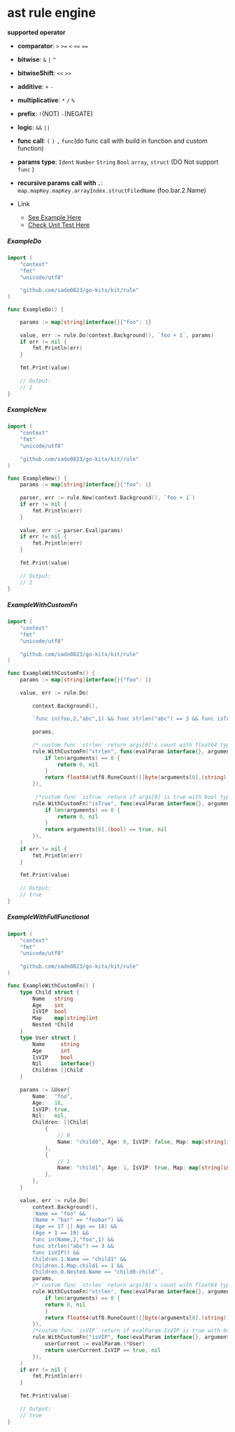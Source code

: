 # ast rule engine


__supported operator__

* **comparator**: `>` `>=` `<` `<=` `==`

* **bitwise**: `&` `|` `^`

* **bitwiseShift**: `<<` `>>`

* **additive**: `+` `-`

* **multiplicative**: `*` `/` `%`

* **prefix**: `!`(NOT)  `-`(NEGATE)

* **logic**: `&&` `||`

* **func call**: `(` `)` `,` `func`(do func call with build in function and custom function)

* **params type**: `Ident` `Number` `String` `Bool` `array`, `struct` (DO Not support `func` )

* **recursive params call with `.`**: `map.mapKey.mapKey.arrayIndex.structFiledName` (foo.bar.2.Name)

* Link
    * [See Example Here]()
    * [Check Unit Test Here]()
##### ExampleDo
```go
import (
    "context"
    "fmt"
    "unicode/utf8"
    
    "github.com/sado0823/go-kitx/kit/rule"
)

func ExampleDo() {

    params := map[string]interface{}{"foo": 1}
    
    value, err := rule.Do(context.Background(), `foo + 1`, params)
    if err != nil {
        fmt.Println(err)
    }
    
    fmt.Print(value)
    
    // Output:
    // 2
}
```


##### ExampleNew
```go
import (
    "context"
    "fmt"
    "unicode/utf8"
    
    "github.com/sado0823/go-kitx/kit/rule"
)

func ExampleNew() {
    params := map[string]interface{}{"foo": 1}
    
    parser, err := rule.New(context.Background(), `foo + 1`)
    if err != nil {
        fmt.Println(err)
    }
    
    value, err := parser.Eval(params)
    if err != nil {
        fmt.Println(err)
    }
    
    fmt.Print(value)
    
    // Output:
    // 2
}
```

##### ExampleWithCustomFn
```go
import (
    "context"
    "fmt"
    "unicode/utf8"
    
    "github.com/sado0823/go-kitx/kit/rule"
)

func ExampleWithCustomFn() {
    params := map[string]interface{}{"foo": 1}
    
    value, err := rule.Do(
		
        context.Background(),
		
        `func in(foo,2,"abc",1) && func strlen("abc") == 3 && func isTrue(true) && func isTrue(false) == false`,
        
        params,
		
        /* custom func `strlen` return args[0]'s count with float64 type */
        rule.WithCustomFn("strlen", func(evalParam interface{}, arguments ...interface{}) (interface{}, error) {
            if len(arguments) == 0 {
                return 0, nil
            }
            return float64(utf8.RuneCount([]byte(arguments[0].(string)))), nil
        }),
		
         /*custom func `isTrue` return if args[0] is true with bool type*/
        rule.WithCustomFn("isTrue", func(evalParam interface{}, arguments ...interface{}) (interface{}, error) {
            if len(arguments) == 0 {
                return 0, nil
            }
            return arguments[0].(bool) == true, nil
        }),
    )
    if err != nil {
        fmt.Println(err)
    }
    
    fmt.Print(value)
    
    // Output:
    // true
}
```

##### ExampleWithFullFunctional
```go
import (
    "context"
    "fmt"
    "unicode/utf8"
    
    "github.com/sado0823/go-kitx/kit/rule"
)

func ExampleWithCustomFn() {
    type Child struct {
        Name   string
        Age    int
        IsVIP  bool
        Map    map[string]int
        Nested *Child
    }
    type User struct {
        Name     string
        Age      int
        IsVIP    bool
        Nil      interface{}
        Children []Child
    }
    
    params := &User{
        Name:  "foo",
        Age:   18,
        IsVIP: true,
        Nil:   nil,
        Children: []Child{
            {
                // 0
                Name: "child0", Age: 0, IsVIP: false, Map: map[string]int{"child0": 0}, Nested: &Child{Name: "child0-child"},
            },
            {
                // 1
                Name: "child1", Age: 1, IsVIP: true, Map: map[string]int{"child1": 1}, Nested: &Child{},
            },
        },
    }
    
    value, err := rule.Do(
        context.Background(),
        `Name == "foo" && 
        (Name + "bar" == "foobar") && 
        (Age == 17 || Age == 18) &&
        (Age + 1 == 19) && 
        func in(Name,2,"foo",1) && 
        func strlen("abc") == 3 && 
        func isVIP() && 
        Children.1.Name == "child1" && 
        Children.1.Map.child1 == 1 && 
        Children.0.Nested.Name == "child0-child"`,
        params,
        /* custom func `strlen` return args[0]'s count with float64 type */
        rule.WithCustomFn("strlen", func(evalParam interface{}, arguments ...interface{}) (interface{}, error) {
            if len(arguments) == 0 {
            return 0, nil
            }
            return float64(utf8.RuneCount([]byte(arguments[0].(string)))), nil
        }),
        /*custom func `isVIP` return if evalParam.IsVIP is true with bool type*/
        rule.WithCustomFn("isVIP", func(evalParam interface{}, arguments ...interface{}) (interface{}, error) {
            userCurrent := evalParam.(*User)
            return userCurrent.IsVIP == true, nil
        }),
    )
    if err != nil {
        fmt.Println(err)
    }
    
    fmt.Print(value)
    
    // Output:
    // true
}
```